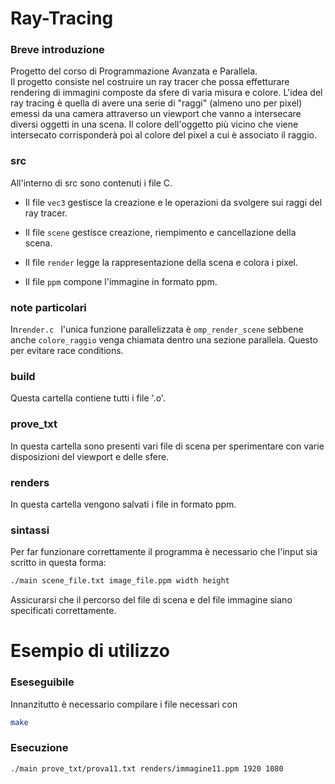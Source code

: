 # Ray-Tracing

### Breve introduzione 
Progetto del corso di Programmazione Avanzata e Parallela.  
Il progetto consiste nel costruire un ray tracer che possa effetturare rendering di immagini composte da sfere di varia misura e colore.
L'idea del ray tracing è quella di avere una serie di "raggi" (almeno uno per pixel) emessi da una camera attraverso un viewport che vanno a intersecare diversi oggetti in una scena. Il colore dell'oggetto più vicino che
viene intersecato corrisponderà poi al colore del pixel a cui è associato il raggio.

### src
All'interno di src sono contenuti i file C.

- Il file ```vec3``` gestisce la creazione e le operazioni da svolgere sui raggi del ray tracer.

- Il file ```scene``` gestisce creazione, riempimento e cancellazione della scena.

- Il file ```render``` legge la rappresentazione della scena e colora i pixel.

- Il file ```ppm``` compone l'immagine in formato ppm.

### note particolari
In```render.c ``` l'unica funzione parallelizzata è ```omp_render_scene``` sebbene anche ```colore_raggio``` venga chiamata dentro una sezione parallela. Questo per evitare race conditions.

### build
Questa cartella contiene tutti i file '.o'.

### prove_txt
In questa cartella sono presenti vari file di scena per sperimentare con varie disposizioni del viewport e delle sfere.

### renders
In questa cartella vengono salvati i file in formato ppm.

### sintassi
Per far funzionare correttamente il programma è necessario che l'input sia scritto in questa forma:

```bash
./main scene_file.txt image_file.ppm width height  
```
Assicurarsi che il percorso del file di scena e del file immagine siano specificati correttamente.

# Esempio di utilizzo
### Eseseguibile
Innanzitutto è necessario compilare i file necessari con
```bash
make
```

### Esecuzione

```bash
./main prove_txt/prova11.txt renders/immagine11.ppm 1920 1080
```



